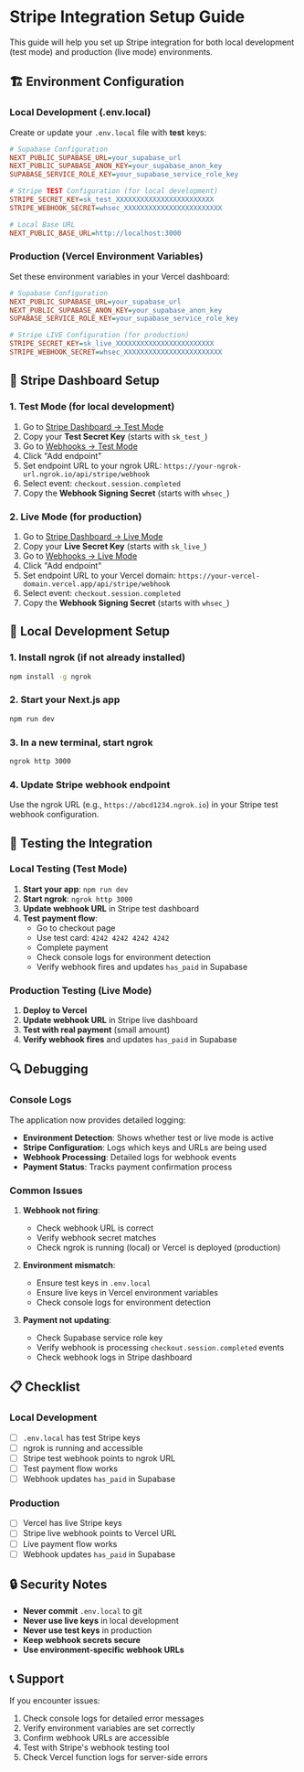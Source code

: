 # Stripe Integration Setup Guide

This guide will help you set up Stripe integration for both local development (test mode) and production (live mode) environments.

## 🏗️ Environment Configuration

### Local Development (.env.local)

Create or update your `.env.local` file with **test** keys:

```ini
# Supabase Configuration
NEXT_PUBLIC_SUPABASE_URL=your_supabase_url
NEXT_PUBLIC_SUPABASE_ANON_KEY=your_supabase_anon_key
SUPABASE_SERVICE_ROLE_KEY=your_supabase_service_role_key

# Stripe TEST Configuration (for local development)
STRIPE_SECRET_KEY=sk_test_XXXXXXXXXXXXXXXXXXXXXXXX
STRIPE_WEBHOOK_SECRET=whsec_XXXXXXXXXXXXXXXXXXXXXXXX

# Local Base URL
NEXT_PUBLIC_BASE_URL=http://localhost:3000
```

### Production (Vercel Environment Variables)

Set these environment variables in your Vercel dashboard:

```ini
# Supabase Configuration
NEXT_PUBLIC_SUPABASE_URL=your_supabase_url
NEXT_PUBLIC_SUPABASE_ANON_KEY=your_supabase_anon_key
SUPABASE_SERVICE_ROLE_KEY=your_supabase_service_role_key

# Stripe LIVE Configuration (for production)
STRIPE_SECRET_KEY=sk_live_XXXXXXXXXXXXXXXXXXXXXXXX
STRIPE_WEBHOOK_SECRET=whsec_XXXXXXXXXXXXXXXXXXXXXXXX
```

## 🔧 Stripe Dashboard Setup

### 1. Test Mode (for local development)

1. Go to [Stripe Dashboard → Test Mode](https://dashboard.stripe.com/test/apikeys)
2. Copy your **Test Secret Key** (starts with `sk_test_`)
3. Go to [Webhooks → Test Mode](https://dashboard.stripe.com/test/webhooks)
4. Click "Add endpoint"
5. Set endpoint URL to your ngrok URL: `https://your-ngrok-url.ngrok.io/api/stripe/webhook`
6. Select event: `checkout.session.completed`
7. Copy the **Webhook Signing Secret** (starts with `whsec_`)

### 2. Live Mode (for production)

1. Go to [Stripe Dashboard → Live Mode](https://dashboard.stripe.com/apikeys)
2. Copy your **Live Secret Key** (starts with `sk_live_`)
3. Go to [Webhooks → Live Mode](https://dashboard.stripe.com/webhooks)
4. Click "Add endpoint"
5. Set endpoint URL to your Vercel domain: `https://your-vercel-domain.vercel.app/api/stripe/webhook`
6. Select event: `checkout.session.completed`
7. Copy the **Webhook Signing Secret** (starts with `whsec_`)

## 🚀 Local Development Setup

### 1. Install ngrok (if not already installed)

```bash
npm install -g ngrok
```

### 2. Start your Next.js app

```bash
npm run dev
```

### 3. In a new terminal, start ngrok

```bash
ngrok http 3000
```

### 4. Update Stripe webhook endpoint

Use the ngrok URL (e.g., `https://abcd1234.ngrok.io`) in your Stripe test webhook configuration.

## 🧪 Testing the Integration

### Local Testing (Test Mode)

1. **Start your app**: `npm run dev`
2. **Start ngrok**: `ngrok http 3000`
3. **Update webhook URL** in Stripe test dashboard
4. **Test payment flow**:
   - Go to checkout page
   - Use test card: `4242 4242 4242 4242`
   - Complete payment
   - Check console logs for environment detection
   - Verify webhook fires and updates `has_paid` in Supabase

### Production Testing (Live Mode)

1. **Deploy to Vercel**
2. **Update webhook URL** in Stripe live dashboard
3. **Test with real payment** (small amount)
4. **Verify webhook fires** and updates `has_paid` in Supabase

## 🔍 Debugging

### Console Logs

The application now provides detailed logging:

- **Environment Detection**: Shows whether test or live mode is active
- **Stripe Configuration**: Logs which keys and URLs are being used
- **Webhook Processing**: Detailed logs for webhook events
- **Payment Status**: Tracks payment confirmation process

### Common Issues

1. **Webhook not firing**:
   - Check webhook URL is correct
   - Verify webhook secret matches
   - Check ngrok is running (local) or Vercel is deployed (production)

2. **Environment mismatch**:
   - Ensure test keys in `.env.local`
   - Ensure live keys in Vercel environment variables
   - Check console logs for environment detection

3. **Payment not updating**:
   - Check Supabase service role key
   - Verify webhook is processing `checkout.session.completed` events
   - Check webhook logs in Stripe dashboard

## 📋 Checklist

### Local Development
- [ ] `.env.local` has test Stripe keys
- [ ] ngrok is running and accessible
- [ ] Stripe test webhook points to ngrok URL
- [ ] Test payment flow works
- [ ] Webhook updates `has_paid` in Supabase

### Production
- [ ] Vercel has live Stripe keys
- [ ] Stripe live webhook points to Vercel URL
- [ ] Live payment flow works
- [ ] Webhook updates `has_paid` in Supabase

## 🔒 Security Notes

- **Never commit** `.env.local` to git
- **Never use live keys** in local development
- **Never use test keys** in production
- **Keep webhook secrets secure**
- **Use environment-specific webhook URLs**

## 📞 Support

If you encounter issues:

1. Check console logs for detailed error messages
2. Verify environment variables are set correctly
3. Confirm webhook URLs are accessible
4. Test with Stripe's webhook testing tool
5. Check Vercel function logs for server-side errors 